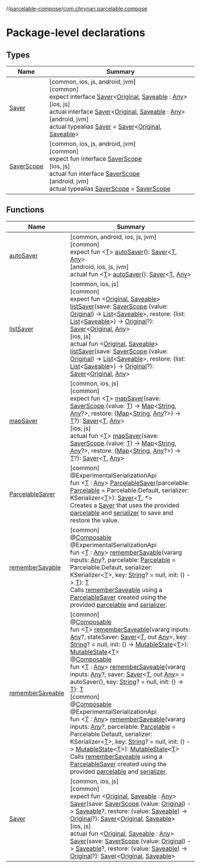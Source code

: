 //[parcelable-compose](../../index.md)/[com.chrynan.parcelable.compose](index.md)

# Package-level declarations

## Types

| Name | Summary |
|---|---|
| [Saver](-saver/index.md) | [common, ios, js, android, jvm]<br>[common]<br>expect interface [Saver](-saver/index.md)&lt;[Original](-saver/index.md), [Saveable](-saver/index.md) : [Any](https://kotlinlang.org/api/latest/jvm/stdlib/kotlin/-any/index.html)&gt;<br>[ios, js]<br>actual interface [Saver](-saver/index.md)&lt;[Original](-saver/index.md), [Saveable](-saver/index.md) : [Any](https://kotlinlang.org/api/latest/jvm/stdlib/kotlin/-any/index.html)&gt;<br>[android, jvm]<br>actual typealias [Saver](-saver/index.md) = [Saver](https://developer.android.com/reference/kotlin/androidx/compose/runtime/saveable/Saver.html)&lt;[Original](-saver/index.md), [Saveable](-saver/index.md)&gt; |
| [SaverScope](-saver-scope/index.md) | [common, ios, js, android, jvm]<br>[common]<br>expect fun interface [SaverScope](-saver-scope/index.md)<br>[ios, js]<br>actual fun interface [SaverScope](-saver-scope/index.md)<br>[android, jvm]<br>actual typealias [SaverScope](-saver-scope/index.md) = [SaverScope](https://developer.android.com/reference/kotlin/androidx/compose/runtime/saveable/SaverScope.html) |

## Functions

| Name | Summary |
|---|---|
| [autoSaver](auto-saver.md) | [common, android, ios, js, jvm]<br>[common]<br>expect fun &lt;[T](auto-saver.md)&gt; [autoSaver](auto-saver.md)(): [Saver](-saver/index.md)&lt;[T](auto-saver.md), [Any](https://kotlinlang.org/api/latest/jvm/stdlib/kotlin/-any/index.html)&gt;<br>[android, ios, js, jvm]<br>actual fun &lt;[T](auto-saver.md)&gt; [autoSaver](auto-saver.md)(): [Saver](-saver/index.md)&lt;[T](auto-saver.md), [Any](https://kotlinlang.org/api/latest/jvm/stdlib/kotlin/-any/index.html)&gt; |
| [listSaver](list-saver.md) | [common, ios, js]<br>[common]<br>expect fun &lt;[Original](list-saver.md), [Saveable](list-saver.md)&gt; [listSaver](list-saver.md)(save: [SaverScope](-saver-scope/index.md).(value: [Original](list-saver.md)) -&gt; [List](https://kotlinlang.org/api/latest/jvm/stdlib/kotlin.collections/-list/index.html)&lt;[Saveable](list-saver.md)&gt;, restore: (list: [List](https://kotlinlang.org/api/latest/jvm/stdlib/kotlin.collections/-list/index.html)&lt;[Saveable](list-saver.md)&gt;) -&gt; [Original](list-saver.md)?): [Saver](-saver/index.md)&lt;[Original](list-saver.md), [Any](https://kotlinlang.org/api/latest/jvm/stdlib/kotlin/-any/index.html)&gt;<br>[ios, js]<br>actual fun &lt;[Original](list-saver.md), [Saveable](list-saver.md)&gt; [listSaver](list-saver.md)(save: [SaverScope](-saver-scope/index.md).(value: [Original](list-saver.md)) -&gt; [List](https://kotlinlang.org/api/latest/jvm/stdlib/kotlin.collections/-list/index.html)&lt;[Saveable](list-saver.md)&gt;, restore: (list: [List](https://kotlinlang.org/api/latest/jvm/stdlib/kotlin.collections/-list/index.html)&lt;[Saveable](list-saver.md)&gt;) -&gt; [Original](list-saver.md)?): [Saver](-saver/index.md)&lt;[Original](list-saver.md), [Any](https://kotlinlang.org/api/latest/jvm/stdlib/kotlin/-any/index.html)&gt; |
| [mapSaver](map-saver.md) | [common, ios, js]<br>[common]<br>expect fun &lt;[T](map-saver.md)&gt; [mapSaver](map-saver.md)(save: [SaverScope](-saver-scope/index.md).(value: [T](map-saver.md)) -&gt; [Map](https://kotlinlang.org/api/latest/jvm/stdlib/kotlin.collections/-map/index.html)&lt;[String](https://kotlinlang.org/api/latest/jvm/stdlib/kotlin/-string/index.html), [Any](https://kotlinlang.org/api/latest/jvm/stdlib/kotlin/-any/index.html)?&gt;, restore: ([Map](https://kotlinlang.org/api/latest/jvm/stdlib/kotlin.collections/-map/index.html)&lt;[String](https://kotlinlang.org/api/latest/jvm/stdlib/kotlin/-string/index.html), [Any](https://kotlinlang.org/api/latest/jvm/stdlib/kotlin/-any/index.html)?&gt;) -&gt; [T](map-saver.md)?): [Saver](-saver/index.md)&lt;[T](map-saver.md), [Any](https://kotlinlang.org/api/latest/jvm/stdlib/kotlin/-any/index.html)&gt;<br>[ios, js]<br>actual fun &lt;[T](map-saver.md)&gt; [mapSaver](map-saver.md)(save: [SaverScope](-saver-scope/index.md).(value: [T](map-saver.md)) -&gt; [Map](https://kotlinlang.org/api/latest/jvm/stdlib/kotlin.collections/-map/index.html)&lt;[String](https://kotlinlang.org/api/latest/jvm/stdlib/kotlin/-string/index.html), [Any](https://kotlinlang.org/api/latest/jvm/stdlib/kotlin/-any/index.html)?&gt;, restore: ([Map](https://kotlinlang.org/api/latest/jvm/stdlib/kotlin.collections/-map/index.html)&lt;[String](https://kotlinlang.org/api/latest/jvm/stdlib/kotlin/-string/index.html), [Any](https://kotlinlang.org/api/latest/jvm/stdlib/kotlin/-any/index.html)?&gt;) -&gt; [T](map-saver.md)?): [Saver](-saver/index.md)&lt;[T](map-saver.md), [Any](https://kotlinlang.org/api/latest/jvm/stdlib/kotlin/-any/index.html)&gt; |
| [ParcelableSaver](-parcelable-saver.md) | [common]<br>@ExperimentalSerializationApi<br>fun &lt;[T](-parcelable-saver.md) : [Any](https://kotlinlang.org/api/latest/jvm/stdlib/kotlin/-any/index.html)&gt; [ParcelableSaver](-parcelable-saver.md)(parcelable: [Parcelable](../../../parcelable-core/parcelable-core/com.chrynan.parcelable.core/-parcelable/index.md) = Parcelable.Default, serializer: KSerializer&lt;[T](-parcelable-saver.md)&gt;): [Saver](-saver/index.md)&lt;[T](-parcelable-saver.md), *&gt;<br>Creates a [Saver](-saver/index.md) that uses the provided [parcelable](-parcelable-saver.md) and [serializer](-parcelable-saver.md) to save and restore the value. |
| [rememberSavable](remember-savable.md) | [common]<br>@[Composable](https://developer.android.com/reference/kotlin/androidx/compose/runtime/Composable.html)<br>@ExperimentalSerializationApi<br>fun &lt;[T](remember-savable.md) : [Any](https://kotlinlang.org/api/latest/jvm/stdlib/kotlin/-any/index.html)&gt; [rememberSavable](remember-savable.md)(vararg inputs: [Any](https://kotlinlang.org/api/latest/jvm/stdlib/kotlin/-any/index.html)?, parcelable: [Parcelable](../../../parcelable-core/parcelable-core/com.chrynan.parcelable.core/-parcelable/index.md) = Parcelable.Default, serializer: KSerializer&lt;[T](remember-savable.md)&gt;, key: [String](https://kotlinlang.org/api/latest/jvm/stdlib/kotlin/-string/index.html)? = null, init: () -&gt; [T](remember-savable.md)): [T](remember-savable.md)<br>Calls [rememberSaveable](remember-saveable.md) using a [ParcelableSaver](-parcelable-saver.md) created using the provided [parcelable](remember-savable.md) and [serializer](remember-savable.md). |
| [rememberSaveable](remember-saveable.md) | [common]<br>@[Composable](https://developer.android.com/reference/kotlin/androidx/compose/runtime/Composable.html)<br>fun &lt;[T](remember-saveable.md)&gt; [rememberSaveable](remember-saveable.md)(vararg inputs: [Any](https://kotlinlang.org/api/latest/jvm/stdlib/kotlin/-any/index.html)?, stateSaver: [Saver](-saver/index.md)&lt;[T](remember-saveable.md), out [Any](https://kotlinlang.org/api/latest/jvm/stdlib/kotlin/-any/index.html)&gt;, key: [String](https://kotlinlang.org/api/latest/jvm/stdlib/kotlin/-string/index.html)? = null, init: () -&gt; [MutableState](https://developer.android.com/reference/kotlin/androidx/compose/runtime/MutableState.html)&lt;[T](remember-saveable.md)&gt;): [MutableState](https://developer.android.com/reference/kotlin/androidx/compose/runtime/MutableState.html)&lt;[T](remember-saveable.md)&gt;<br>@[Composable](https://developer.android.com/reference/kotlin/androidx/compose/runtime/Composable.html)<br>fun &lt;[T](remember-saveable.md) : [Any](https://kotlinlang.org/api/latest/jvm/stdlib/kotlin/-any/index.html)&gt; [rememberSaveable](remember-saveable.md)(vararg inputs: [Any](https://kotlinlang.org/api/latest/jvm/stdlib/kotlin/-any/index.html)?, saver: [Saver](-saver/index.md)&lt;[T](remember-saveable.md), out [Any](https://kotlinlang.org/api/latest/jvm/stdlib/kotlin/-any/index.html)&gt; = autoSaver(), key: [String](https://kotlinlang.org/api/latest/jvm/stdlib/kotlin/-string/index.html)? = null, init: () -&gt; [T](remember-saveable.md)): [T](remember-saveable.md)<br>[common]<br>@[Composable](https://developer.android.com/reference/kotlin/androidx/compose/runtime/Composable.html)<br>@ExperimentalSerializationApi<br>fun &lt;[T](remember-saveable.md) : [Any](https://kotlinlang.org/api/latest/jvm/stdlib/kotlin/-any/index.html)&gt; [rememberSaveable](remember-saveable.md)(vararg inputs: [Any](https://kotlinlang.org/api/latest/jvm/stdlib/kotlin/-any/index.html)?, parcelable: [Parcelable](../../../parcelable-core/parcelable-core/com.chrynan.parcelable.core/-parcelable/index.md) = Parcelable.Default, serializer: KSerializer&lt;[T](remember-saveable.md)&gt;, key: [String](https://kotlinlang.org/api/latest/jvm/stdlib/kotlin/-string/index.html)? = null, init: () -&gt; [MutableState](https://developer.android.com/reference/kotlin/androidx/compose/runtime/MutableState.html)&lt;[T](remember-saveable.md)&gt;): [MutableState](https://developer.android.com/reference/kotlin/androidx/compose/runtime/MutableState.html)&lt;[T](remember-saveable.md)&gt;<br>Calls [rememberSaveable](remember-saveable.md) using a [ParcelableSaver](-parcelable-saver.md) created using the provided [parcelable](remember-saveable.md) and [serializer](remember-saveable.md). |
| [Saver](-saver.md) | [common, ios, js]<br>[common]<br>expect fun &lt;[Original](-saver.md), [Saveable](-saver.md) : [Any](https://kotlinlang.org/api/latest/jvm/stdlib/kotlin/-any/index.html)&gt; [Saver](-saver.md)(save: [SaverScope](-saver-scope/index.md).(value: [Original](-saver.md)) -&gt; [Saveable](-saver.md)?, restore: (value: [Saveable](-saver.md)) -&gt; [Original](-saver.md)?): [Saver](-saver/index.md)&lt;[Original](-saver.md), [Saveable](-saver.md)&gt;<br>[ios, js]<br>actual fun &lt;[Original](-saver.md), [Saveable](-saver.md) : [Any](https://kotlinlang.org/api/latest/jvm/stdlib/kotlin/-any/index.html)&gt; [Saver](-saver.md)(save: [SaverScope](-saver-scope/index.md).(value: [Original](-saver.md)) -&gt; [Saveable](-saver.md)?, restore: (value: [Saveable](-saver.md)) -&gt; [Original](-saver.md)?): [Saver](-saver/index.md)&lt;[Original](-saver.md), [Saveable](-saver.md)&gt; |
